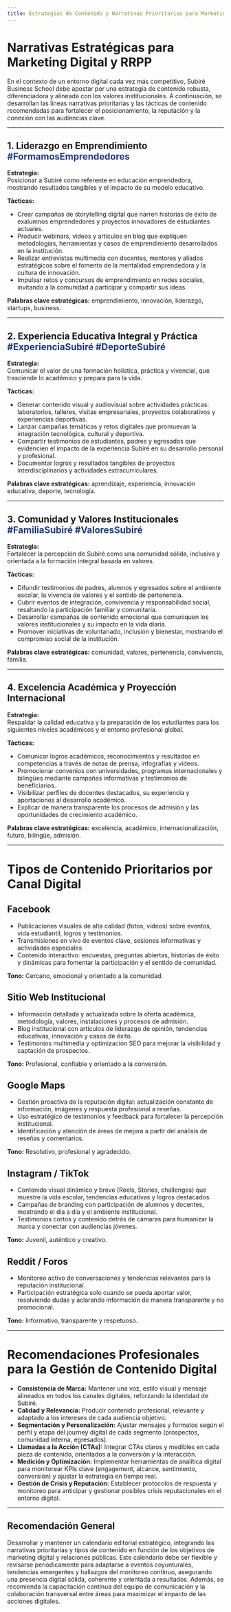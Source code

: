 ```yaml
---
title: Estrategias de Contenido y Narrativas Prioritarias para Marketing Digital y Relaciones Públicas - Subiré Business School
---
```


# Narrativas Estratégicas para Marketing Digital y RRPP

En el contexto de un entorno digital cada vez más competitivo, Subiré Business School debe apostar por una estrategia de contenido robusta, diferenciadora y alineada con los valores institucionales. A continuación, se desarrollan las líneas narrativas prioritarias y las tácticas de contenido recomendadas para fortalecer el posicionamiento, la reputación y la conexión con las audiencias clave.

---

## 1. Liderazgo en Emprendimiento <span style="color:#1E3A8A;">#FormamosEmprendedores</span>

**Estrategia:**  
Posicionar a Subiré como referente en educación emprendedora, mostrando resultados tangibles y el impacto de su modelo educativo.

**Tácticas:**
- Crear campañas de storytelling digital que narren historias de éxito de exalumnos emprendedores y proyectos innovadores de estudiantes actuales.
- Producir webinars, videos y artículos en blog que expliquen metodologías, herramientas y casos de emprendimiento desarrollados en la institución.
- Realizar entrevistas multimedia con docentes, mentores y aliados estratégicos sobre el fomento de la mentalidad emprendedora y la cultura de innovación.
- Impulsar retos y concursos de emprendimiento en redes sociales, invitando a la comunidad a participar y compartir sus ideas.

**Palabras clave estratégicas:** emprendimiento, innovación, liderazgo, startups, business.

---

## 2. Experiencia Educativa Integral y Práctica <span style="color:#1E3A8A;">#ExperienciaSubiré #DeporteSubiré</span>

**Estrategia:**  
Comunicar el valor de una formación holística, práctica y vivencial, que trasciende lo académico y prepara para la vida.

**Tácticas:**
- Generar contenido visual y audiovisual sobre actividades prácticas: laboratorios, talleres, visitas empresariales, proyectos colaborativos y experiencias deportivas.
- Lanzar campañas temáticas y retos digitales que promuevan la integración tecnológica, cultural y deportiva.
- Compartir testimonios de estudiantes, padres y egresados que evidencien el impacto de la experiencia Subiré en su desarrollo personal y profesional.
- Documentar logros y resultados tangibles de proyectos interdisciplinarios y actividades extracurriculares.

**Palabras clave estratégicas:** aprendizaje, experiencia, innovación educativa, deporte, tecnología.

---

## 3. Comunidad y Valores Institucionales <span style="color:#1E3A8A;">#FamiliaSubiré #ValoresSubiré</span>

**Estrategia:**  
Fortalecer la percepción de Subiré como una comunidad sólida, inclusiva y orientada a la formación integral basada en valores.

**Tácticas:**
- Difundir testimonios de padres, alumnos y egresados sobre el ambiente escolar, la vivencia de valores y el sentido de pertenencia.
- Cubrir eventos de integración, convivencia y responsabilidad social, resaltando la participación familiar y comunitaria.
- Desarrollar campañas de contenido emocional que comuniquen los valores institucionales y su impacto en la vida diaria.
- Promover iniciativas de voluntariado, inclusión y bienestar, mostrando el compromiso social de la institución.

**Palabras clave estratégicas:** comunidad, valores, pertenencia, convivencia, familia.

---

## 4. Excelencia Académica y Proyección Internacional

**Estrategia:**  
Respaldar la calidad educativa y la preparación de los estudiantes para los siguientes niveles académicos y el entorno profesional global.

**Tácticas:**
- Comunicar logros académicos, reconocimientos y resultados en competencias a través de notas de prensa, infografías y videos.
- Promocionar convenios con universidades, programas internacionales y bilingües mediante campañas informativas y testimonios de beneficiarios.
- Visibilizar perfiles de docentes destacados, su experiencia y aportaciones al desarrollo académico.
- Explicar de manera transparente los procesos de admisión y las oportunidades de crecimiento académico.

**Palabras clave estratégicas:** excelencia, académico, internacionalización, futuro, bilingüe, admisión.

---

# Tipos de Contenido Prioritarios por Canal Digital

## Facebook
- Publicaciones visuales de alta calidad (fotos, videos) sobre eventos, vida estudiantil, logros y testimonios.
- Transmisiones en vivo de eventos clave, sesiones informativas y actividades especiales.
- Contenido interactivo: encuestas, preguntas abiertas, historias de éxito y dinámicas para fomentar la participación y el sentido de comunidad.

**Tono:** Cercano, emocional y orientado a la comunidad.

## Sitio Web Institucional
- Información detallada y actualizada sobre la oferta académica, metodología, valores, instalaciones y procesos de admisión.
- Blog institucional con artículos de liderazgo de opinión, tendencias educativas, innovación y casos de éxito.
- Testimonios multimedia y optimización SEO para mejorar la visibilidad y captación de prospectos.

**Tono:** Profesional, confiable y orientado a la conversión.

## Google Maps
- Gestión proactiva de la reputación digital: actualización constante de información, imágenes y respuesta profesional a reseñas.
- Uso estratégico de testimonios y feedback para fortalecer la percepción institucional.
- Identificación y atención de áreas de mejora a partir del análisis de reseñas y comentarios.

**Tono:** Resolutivo, profesional y agradecido.

## Instagram / TikTok
- Contenido visual dinámico y breve (Reels, Stories, challenges) que muestre la vida escolar, tendencias educativas y logros destacados.
- Campañas de branding con participación de alumnos y docentes, mostrando el día a día y el ambiente institucional.
- Testimonios cortos y contenido detrás de cámaras para humanizar la marca y conectar con audiencias jóvenes.

**Tono:** Juvenil, auténtico y creativo.

## Reddit / Foros
- Monitoreo activo de conversaciones y tendencias relevantes para la reputación institucional.
- Participación estratégica solo cuando se pueda aportar valor, resolviendo dudas y aclarando información de manera transparente y no promocional.

**Tono:** Informativo, transparente y respetuoso.

---

# Recomendaciones Profesionales para la Gestión de Contenido Digital

- **Consistencia de Marca:** Mantener una voz, estilo visual y mensaje alineados en todos los canales digitales, reforzando la identidad de Subiré.
- **Calidad y Relevancia:** Producir contenido profesional, relevante y adaptado a los intereses de cada audiencia objetivo.
- **Segmentación y Personalización:** Ajustar mensajes y formatos según el perfil y etapa del journey digital de cada segmento (prospectos, comunidad interna, egresados).
- **Llamadas a la Acción (CTAs):** Integrar CTAs claros y medibles en cada pieza de contenido, orientados a la conversión y la interacción.
- **Medición y Optimización:** Implementar herramientas de analítica digital para monitorear KPIs clave (engagement, alcance, sentimiento, conversión) y ajustar la estrategia en tiempo real.
- **Gestión de Crisis y Reputación:** Establecer protocolos de respuesta y monitoreo para anticipar y gestionar posibles crisis reputacionales en el entorno digital.

---

## Recomendación General

Desarrollar y mantener un calendario editorial estratégico, integrando las narrativas prioritarias y tipos de contenido en función de los objetivos de marketing digital y relaciones públicas. Este calendario debe ser flexible y revisarse periódicamente para adaptarse a eventos coyunturales, tendencias emergentes y hallazgos del monitoreo continuo, asegurando una presencia digital sólida, coherente y orientada a resultados. Además, se recomienda la capacitación continua del equipo de comunicación y la colaboración transversal entre áreas para maximizar el impacto de las acciones digitales.

